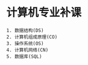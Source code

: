 # 计算机专业补课  
    1. 数据结构(DS)  
    2. 计算机组成原理(CO)  
    3. 操作系统(OS)   
    4. 计算机网络(CN)   
    5. 数据库(SQL)   

